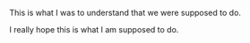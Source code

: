 This is what I was to understand that we were supposed to do.

I really hope this is what I am supposed to do.

